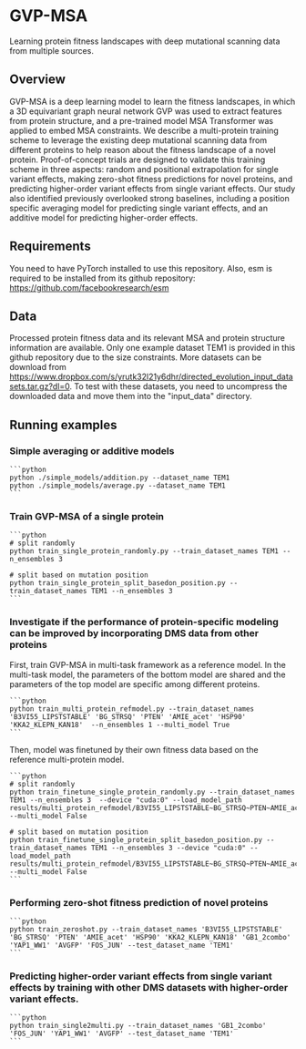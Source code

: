 # GVP-MSA
Learning protein fitness landscapes with deep mutational scanning data from multiple sources.

## Overview
GVP-MSA is a deep learning model to learn the fitness landscapes, in which a 3D equivariant graph neural network GVP was used to extract features from protein structure, and a pre-trained model MSA Transformer was applied to embed MSA constraints. We describe a multi-protein training scheme to leverage the existing deep mutational scanning data from different proteins to help reason about the fitness landscape of a novel protein. Proof-of-concept trials are designed to validate this training scheme in three aspects: random and positional extrapolation for single variant effects, making zero-shot fitness predictions for novel proteins, and predicting higher-order variant effects from single variant effects. Our study also identified previously overlooked strong baselines, including a position specific averaging model for predicting single variant effects, and an additive model for predicting higher-order effects. 

## Requirements
You need to have PyTorch installed to use this repository.
Also, esm is required to be installed from its github repository: https://github.com/facebookresearch/esm

## Data
Processed protein fitness data and its relevant MSA and protein structure information are available.
Only one example dataset TEM1 is provided in this github repository due to the size constraints. More datasets can be download from https://www.dropbox.com/s/yrutk32l21y6dhr/directed_evolution_input_datasets.tar.gz?dl=0. To test with these datasets, you need to uncompress the downloaded data and move them into the "input_data" directory.

## Running examples

### Simple averaging or additive models
    ```python
    python ./simple_models/addition.py --dataset_name TEM1
    python ./simple_models/average.py --dataset_name TEM1
    ```

### Train GVP-MSA of a single protein

    ```python
    # split randomly
    python train_single_protein_randomly.py --train_dataset_names TEM1 --n_ensembles 3  

    # split based on mutation position
    python train_single_protein_split_basedon_position.py --train_dataset_names TEM1 --n_ensembles 3  
    ```
### Investigate if the performance of protein-specific modeling can be improved by incorporating DMS data from other proteins

First, train GVP-MSA in multi-task framework as a reference model. In the multi-task model, the parameters of the bottom model are shared and the parameters of the top model are specific among different proteins.

    ```python
    python train_multi_protein_refmodel.py --train_dataset_names 'B3VI55_LIPSTSTABLE' 'BG_STRSQ' 'PTEN' 'AMIE_acet' 'HSP90' 'KKA2_KLEPN_KAN18'  --n_ensembles 1 --multi_model True 
    ```

Then, model was finetuned by their own fitness data based on the reference multi-protein model.

    ```python
    # split randomly
    python train_finetune_single_protein_randomly.py --train_dataset_names TEM1 --n_ensembles 3  --device "cuda:0" --load_model_path results/multi_protein_refmodel/B3VI55_LIPSTSTABLE~BG_STRSQ~PTEN~AMIE_acet~HSP90~KKA2_KLEPN_KAN18/model_fold0_ensemble0.pt --multi_model False 

    # split based on mutation position
    python train_finetune_single_protein_split_basedon_position.py --train_dataset_names TEM1 --n_ensembles 3 --device "cuda:0" --load_model_path results/multi_protein_refmodel/B3VI55_LIPSTSTABLE~BG_STRSQ~PTEN~AMIE_acet~HSP90~KKA2_KLEPN_KAN18/model_fold0_ensemble0.pt --multi_model False
    ```

### Performing zero-shot fitness prediction of novel proteins
    ```python
    python train_zeroshot.py --train_dataset_names 'B3VI55_LIPSTSTABLE' 'BG_STRSQ' 'PTEN' 'AMIE_acet' 'HSP90' 'KKA2_KLEPN_KAN18' 'GB1_2combo' 'YAP1_WW1' 'AVGFP' 'FOS_JUN' --test_dataset_name 'TEM1'
    ```

### Predicting higher-order variant effects from single variant effects by training with other DMS datasets with higher-order variant effects.

    ```python
    python train_single2multi.py --train_dataset_names 'GB1_2combo' 'FOS_JUN' 'YAP1_WW1' 'AVGFP' --test_dataset_name 'TEM1'
    ```
